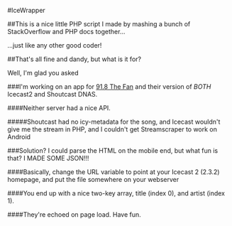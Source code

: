 #IceWrapper

##This is a nice little PHP script I made by mashing a bunch of StackOverflow and PHP docs together...

...just like any other good coder!

##That's all fine and dandy, but what is it for?

Well, I'm glad you asked

###I'm working on an app for [91.8 The Fan](http://98thefan.com/) and their version of *BOTH* Icecast2 and Shoutcast DNAS.

####Neither server had a nice API.

#####Shoutcast had no icy-metadata for the song, and Icecast wouldn't give me the stream in PHP, and I couldn't get Streamscraper to work on Android

###Solution? I could parse the HTML on the mobile end, but what fun is that? I MADE SOME JSON!!!

####Basically, change the URL variable to point at your Icecast 2 (2.3.2) homepage, and put the file somewhere on your webserver

####You end up with a nice two-key array, title (index 0), and artist (index 1).

####They're echoed on page load. Have fun.